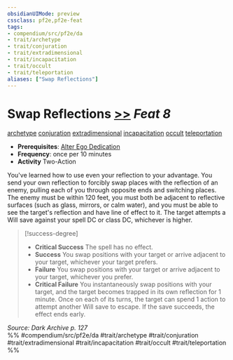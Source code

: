 ```yaml
---
obsidianUIMode: preview
cssclass: pf2e,pf2e-feat
tags:
- compendium/src/pf2e/da
- trait/archetype
- trait/conjuration
- trait/extradimensional
- trait/incapacitation
- trait/occult
- trait/teleportation
aliases: ["Swap Reflections"]
---
```

# Swap Reflections  [>>](../../Rules/core-rulebook/chapter-9-playing-the-game.md#Actions "Two-Action") *Feat 8*  
[archetype](../../Rules/traits/archetype.md)  [conjuration](../../Rules/traits/conjuration.md)  [extradimensional](../../Rules/traits/extradimensional.md)  [incapacitation](../../Rules/traits/incapacitation.md)  [occult](../../Rules/traits/occult.md)  [teleportation](../../Rules/traits/teleportation.md)  

- **Prerequisites**: [Alter Ego Dedication](alter-ego-dedication-da.md)
- **Frequency**: once per 10 minutes
- **Activity** Two-Action

You've learned how to use even your reflection to your advantage. You send your own reflection to forcibly swap places with the reflection of an enemy, pulling each of you through opposite ends and switching places. The enemy must be within 120 feet, you must both be adjacent to reflective surfaces (such as glass, mirrors, or calm water), and you must be able to see the target's reflection and have line of effect to it. The target attempts a Will save against your spell DC or class DC, whichever is higher.

> [!success-degree] 
> - **Critical Success** The spell has no effect.
> - **Success** You swap positions with your target or arrive adjacent to your target, whichever your target prefers.
> - **Failure** You swap positions with your target or arrive adjacent to your target, whichever you prefer.
> - **Critical Failure** You instantaneously swap positions with your target, and the target becomes trapped in its own reflection for 1 minute. Once on each of its turns, the target can spend 1 action to attempt another Will save to escape. If the save succeeds, the effect ends early.

*Source: Dark Archive p. 127*  
%% #compendium/src/pf2e/da #trait/archetype #trait/conjuration #trait/extradimensional #trait/incapacitation #trait/occult #trait/teleportation %%